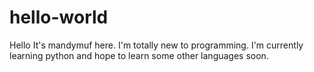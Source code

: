 # hello-world
Hello
It's mandymuf here. I'm totally new to programming. I'm currently learning python and hope to learn some other languages soon.
